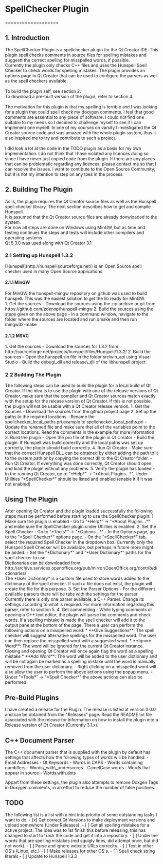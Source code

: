 <h1>SpellChecker Plugin</h1>
===================

<h2>1. Introduction</h2>
The SpellChecker Plugin is a spellchecker plugin for the Qt Creator IDE. 
This plugin spell checks comments in source files for spelling mistakes and suggestt the correct spelling for misspelled words, if possible. <br>
Currently the plugin only checks C++ files and uses the Hunspell Spell Checker to check words for spelling mistakes. 
The plugin provides an options page in Qt Creator that can be used to configure the parsers as well as the spell checkers available. <br><br>
To build the plugin self, see section 2. <br>
To download a pre-built version of the plugin, refer to section 4. <br><br>
The motivation for this plugin is that my spelling is terrible and I was looking for a plugin that could spell check my doxygen comments. I feel that good comments are essential to any piece of software. I could not find one suitable to my needs so I decided to challenge myself to see if I can implement one myself. In one of my courses on varsity I investigated the Qt Creator source code and was amazed with the whole plugin system, thus it also inspired me to try and
contribute to such a project. <br><br>
I did look a lot at the code in the TODO plugin as a basis for my own implementation. I do not think that I have violated any licences doing so since I have never just copied code from the plugin. If there are any places that can be problematic regarding any licences, please contact me so that I can resolve the issues. I want to contibute to the Open Source Community, but it is not my intention to step on any toes in the process. <br>
<h2>2. Building The Plugin</h2>
As is, the plugin requires the Qt Creator source files as well as the Hunspell spell checker library. The next section describes how to get and compile Hunspell. <br>
It is assumed that the Qt Creator source files are already donwloaded to the system. <br>
For now all steps are done on Windows using MinGW, but as time and testing continues the steps and tests will include other compilers and operating systems. <br>
Qt 5.3.0 was used along with Qt Creator 3.1
<h3>2.1 Setting up Hunspell 1.3.2</h3>
[Hunspell](http://hunspell.sourceforge.net/) is an Open Source spell checker used in many Open Source applications. <br>
<h4>2.1.1 MinGW</h4>
For MinGW the hunspell-mingw repository on github was used to build hunspell. This was the easiest solution to get the lib ready for MinGW. <br>
  1. Get the sources
    - Download the sources using the zip archive or git from https://github.com/zdenop/hunspell-mingw
  2. Build the sources using the steps given on the above page
    - In a command window, navigate to the folder where the sources are located and run qmake and then run mingw32-make

<h4>2.1.2 MSVC</h4>
  1. Get the sources
    - Download the sources for 1.3.2 from http://sourceforge.net/projects/hunspell/files/Hunspell/1.3.2/
	2. Build the sources
    - Open the hunspell.sln file in the folder src\win_api using Visual Studio
    - Build the debug\_dll and release\_dll of the libhunspell project

<h3>2.2 Building The Plugin</h3>
The following steps can be used to build the plugin for a local build of Qt Creator. If the idea is to use the plugin with one of the release versions of Qt Creator, make sure that the compiler and Qt Creator sources match exactly with the setup for the release version of Qt Creator. If this is not possible, the plugin will not be usable with a Qt Creator release version. 
  1. Get the Sources
    - Download the sources from the github project page
  2. Set up the paths to the required locations
    - Rename the spellchecker_local_paths.pri.example to spellchecker_local_paths.pri
    - Update the renamed file and make sure that all of the variables point to the correct locations. Read the comments in the example for more information
  3. Build the plugin
    - Open the pro file of the plugin in Qt Creator
    - Build the plugin. If Hunspell was build correctly and the local paths was set up correctly, the plugin should build correclty.
  4. Run Qt Creator
    - Make sure that the correct Hunspell DLL can be obtained by either adding the path to it to the system path or by copying the correct dll to the Qt Creator folder.
    - Run Qt Creator. If everything was done correctly, Qt Creator should open and load the plugin without any problems.
  5. Verify the plugin has loaded
    - In the running Qt Creator, go to "*Help*" -> "*About Plugins...*". Under Utilities "*SpellChecker*" should be listed and enabled (enable it if it was not enabled).

<h2>Using The Plugin</h2>
After opening Qt Creator and the plugin loaded successfully the following steps must be performed before starting to use the SpellChecker plugin:
  1. Make sure the plugin is enabled
    - Go to "*Help*" -> "*About Plugins...*" and make sure the SpellChecker plugin under Utilities is enabled. 
  2. Set the Spell Checker
    - Go to "*Tools*" -> "*Options...*" 
    - In the Options page, go to the "*Spell Checker*" options page.
    - On the "*SpellChecker*" tab, select the required Spell Checker in the dropdown box. 
      Currently only the Hunspell Spell Checker will be available, but perhaps in future more might be added. 
    - Set the "*Dictionary*" and "*User Dictionary*" paths for the spell checker to use. <br>
      Dictionaries can be downloaded from http://archive.services.openoffice.org/pub/mirror/OpenOffice.org/contrib/dictionaries/ <br>
      The *User Dictionary* is a custom file used to store words added to the dictionary of the spell checker. If such a file does not exist, the plugin will create the file for this purpose.
  3. Set the Parser Options
    - For the different available parsers there will be tabs with the settings for the parser. 
      Currently there is only one parser available, a C++ Parser. Change its settings according to what is required. For more information
      regarding this parser, refer to section 5. 
  4. Get commenting
    - While typing comments or opening a C++ text editor, the plugin will parse the comments and check words. If a spelling mistake is made the spell checker will add it to the output pane at the bottom of the page. There a user can perform the following actions on a misspelled word:
        * **Give Suggestions**: The spell checker will suggest alternative spellings for the misspelled word. The user can then replace the misspelled word with a suggested word.
        * **Ignore Word**: The word will be ignored for the current Qt Creator instance. Closing and opening Qt Creator will once again flag the word as a spelling mistake
        * **Add Word**: The word will be added to the user dictionary and will be not again be marked as a spelling mistake until the word is manually removed from the user dictionary. 
    - Right clicking on a misspelled word will also allow the user to perform the above actions using the popup menu.
    - Under "*Tools*" -> "*Spell Checker*" the above actions can also be performed.

<h2>Pre-Build Plugins</h2>
I have created a release for the Plugin. The release is listed at version 0.0.0 and can be obtained from the "Releases" page. Read the README.txt file associated with the release for information on how to install the plugin into a Release
version of Qt Creator (Currently 3.1.x). 
<h2>C++ Document Parser</h2>
The C++ document parser that is supplied with the plugin by default has settings that affects how the following types of words will be handled:
- Email Addresses
- Qt Keywords
- Words in CAPS
- Words containing numb3ers
- Words\_with\_underscores
- CamelCase words
- Words that appear in source
- Words.with.dots

Appart from these settings, the plugin also attempts to remove Doxgen Tags in Doxygen comments, in an effort to reduce the number of false positives. 

<h2>TODO</h2>
The following list is a list with a hint into priority of some outstanding tasks I want to do. 
- [x] Get correct Qt Versions to make deployment versions and upload somewhere (Under Releases). 
- [ ] Get all spelling mistakes for a active project. The idea was to 1st finish this before releasing, this has changed to start to track the code and get it into a repository. 
- [ ] Underline words that are spelling mistakes (red squigly lines, did attempt once, but did not work).
- [ ] Parse and ignore website URLs correclty.
- [ ] Test in other OS's (Linux, etc.)
  - [ ] Make releases for other OS's.
- [ ] Spell check string literals
- [ ] Update to Hunspell 1.3.3

